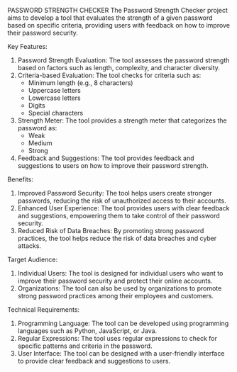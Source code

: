 PASSWORD STRENGTH CHECKER
The Password Strength Checker project aims to develop a tool that evaluates the strength of a given password based on specific criteria, providing users with feedback on how to improve their password security.

Key Features:

1. Password Strength Evaluation: The tool assesses the password strength based on factors such as length, complexity, and character diversity.
2. Criteria-based Evaluation: The tool checks for criteria such as:
    - Minimum length (e.g., 8 characters)
    - Uppercase letters
    - Lowercase letters
    - Digits
    - Special characters
3. Strength Meter: The tool provides a strength meter that categorizes the password as:
    - Weak
    - Medium
    - Strong
4. Feedback and Suggestions: The tool provides feedback and suggestions to users on how to improve their password strength.

Benefits:

1. Improved Password Security: The tool helps users create stronger passwords, reducing the risk of unauthorized access to their accounts.
2. Enhanced User Experience: The tool provides users with clear feedback and suggestions, empowering them to take control of their password security.
3. Reduced Risk of Data Breaches: By promoting strong password practices, the tool helps reduce the risk of data breaches and cyber attacks.

Target Audience:

1. Individual Users: The tool is designed for individual users who want to improve their password security and protect their online accounts.
2. Organizations: The tool can also be used by organizations to promote strong password practices among their employees and customers.

Technical Requirements:

1. Programming Language: The tool can be developed using programming languages such as Python, JavaScript, or Java.
2. Regular Expressions: The tool uses regular expressions to check for specific patterns and criteria in the password.
3. User Interface: The tool can be designed with a user-friendly interface to provide clear feedback and suggestions to users.
